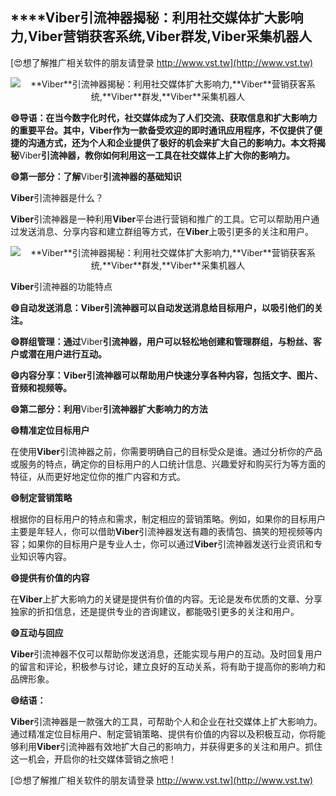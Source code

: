 ## ****Viber**引流神器揭秘：利用社交媒体扩大影响力,**Viber**营销获客系统,**Viber**群发,**Viber**采集机器人**

[😍想了解推广相关软件的朋友请登录 http://www.vst.tw](http://www.vst.tw)

 <center><img src="https://vst.tw/MP4/tuiguang/png/8.png" alt="**Viber**引流神器揭秘：利用社交媒体扩大影响力,**Viber**营销获客系统,**Viber**群发,**Viber**采集机器人"></center>

**😄导语：在当今数字化时代，社交媒体成为了人们交流、获取信息和扩大影响力的重要平台。其中，**Viber**作为一款备受欢迎的即时通讯应用程序，不仅提供了便捷的沟通方式，还为个人和企业提供了极好的机会来扩大自己的影响力。本文将揭秘**Viber**引流神器，教你如何利用这一工具在社交媒体上扩大你的影响力。**

**😄第一部分：了解**Viber**引流神器的基础知识**

**Viber**引流神器是什么？

**Viber**引流神器是一种利用**Viber**平台进行营销和推广的工具。它可以帮助用户通过发送消息、分享内容和建立群组等方式，在**Viber**上吸引更多的关注和用户。

 <center><img src="https://vst.tw/MP4/tuiguang/png/4.png" alt="**Viber**引流神器揭秘：利用社交媒体扩大影响力,**Viber**营销获客系统,**Viber**群发,**Viber**采集机器人"></center>

**Viber**引流神器的功能特点

**😄自动发送消息：**Viber**引流神器可以自动发送消息给目标用户，以吸引他们的关注。**

**😄群组管理：通过**Viber**引流神器，用户可以轻松地创建和管理群组，与粉丝、客户或潜在用户进行互动。**

**😄内容分享：**Viber**引流神器可以帮助用户快速分享各种内容，包括文字、图片、音频和视频等。**

**😄第二部分：利用**Viber**引流神器扩大影响力的方法**

**😄精准定位目标用户**

在使用**Viber**引流神器之前，你需要明确自己的目标受众是谁。通过分析你的产品或服务的特点，确定你的目标用户的人口统计信息、兴趣爱好和购买行为等方面的特征，从而更好地定位你的推广内容和方式。

**😄制定营销策略**

根据你的目标用户的特点和需求，制定相应的营销策略。例如，如果你的目标用户主要是年轻人，你可以借助**Viber**引流神器发送有趣的表情包、搞笑的短视频等内容；如果你的目标用户是专业人士，你可以通过**Viber**引流神器发送行业资讯和专业知识等内容。

**😄提供有价值的内容**

在**Viber**上扩大影响力的关键是提供有价值的内容。无论是发布优质的文章、分享独家的折扣信息，还是提供专业的咨询建议，都能吸引更多的关注和用户。

**😄互动与回应**

**Viber**引流神器不仅可以帮助你发送消息，还能实现与用户的互动。及时回复用户的留言和评论，积极参与讨论，建立良好的互动关系，将有助于提高你的影响力和品牌形象。

**😄结语：**

**Viber**引流神器是一款强大的工具，可帮助个人和企业在社交媒体上扩大影响力。通过精准定位目标用户、制定营销策略、提供有价值的内容以及积极互动，你将能够利用**Viber**引流神器有效地扩大自己的影响力，并获得更多的关注和用户。抓住这一机会，开启你的社交媒体营销之旅吧！

[😍想了解推广相关软件的朋友请登录 http://www.vst.tw](http://www.vst.tw)




